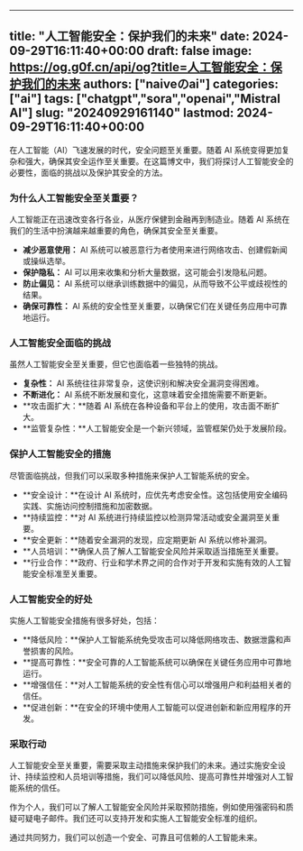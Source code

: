 
---
title: "人工智能安全：保护我们的未来"
date: 2024-09-29T16:11:40+00:00
draft: false
image: https://og.g0f.cn/api/og?title=人工智能安全：保护我们的未来
authors: ["naiveのai"]
categories: ["ai"]
tags: ["chatgpt","sora","openai","Mistral AI"]
slug: "20240929161140"
lastmod: 2024-09-29T16:11:40+00:00
---
在人工智能（AI）飞速发展的时代，安全问题至关重要。随着 AI 系统变得更加复杂和强大，确保其安全运作至关重要。在这篇博文中，我们将探讨人工智能安全的必要性，面临的挑战以及保护其安全的方法。

### 为什么人工智能安全至关重要？

人工智能正在迅速改变各行各业，从医疗保健到金融再到制造业。随着 AI 系统在我们的生活中扮演越来越重要的角色，确保其安全至关重要。

* **减少恶意使用：** AI 系统可以被恶意行为者使用来进行网络攻击、创建假新闻或操纵选举。
* **保护隐私：** AI 可以用来收集和分析大量数据，这可能会引发隐私问题。
* **防止偏见：** AI 系统可以继承训练数据中的偏见，从而导致不公平或歧视性的结果。
* **确保可靠性：** AI 系统的安全性至关重要，以确保它们在关键任务应用中可靠地运行。

### 人工智能安全面临的挑战

虽然人工智能安全至关重要，但它也面临着一些独特的挑战。

* **复杂性：** AI 系统往往非常复杂，这使识别和解决安全漏洞变得困难。
* **不断进化：** AI 系统不断发展和变化，这意味着安全措施需要不断更新。
* **攻击面扩大：**随着 AI 系统在各种设备和平台上的使用，攻击面不断扩大。
* **监管复杂性：**人工智能安全是一个新兴领域，监管框架仍处于发展阶段。

### 保护人工智能安全的措施

尽管面临挑战，但我们可以采取多种措施来保护人工智能系统的安全。

* **安全设计：**在设计 AI 系统时，应优先考虑安全性。这包括使用安全编码实践、实施访问控制措施和加密数据。
* **持续监控：**对 AI 系统进行持续监控以检测异常活动或安全漏洞至关重要。
* **安全更新：**随着安全漏洞的发现，应定期更新 AI 系统以修补漏洞。
* **人员培训：**确保人员了解人工智能安全风险并采取适当措施至关重要。
* **行业合作：**政府、行业和学术界之间的合作对于开发和实施有效的人工智能安全标准至关重要。

### 人工智能安全的好处

实施人工智能安全措施有很多好处，包括：

* **降低风险：**保护人工智能系统免受攻击可以降低网络攻击、数据泄露和声誉损害的风险。
* **提高可靠性：**安全可靠的人工智能系统可以确保在关键任务应用中可靠地运行。
* **增强信任：**对人工智能系统的安全性有信心可以增强用户和利益相关者的信任。
* **促进创新：**在安全的环境中使用人工智能可以促进创新和新应用程序的开发。

### 采取行动

人工智能安全至关重要，需要采取主动措施来保护我们的未来。通过实施安全设计、持续监控和人员培训等措施，我们可以降低风险、提高可靠性并增强对人工智能系统的信任。

作为个人，我们可以了解人工智能安全风险并采取预防措施，例如使用强密码和质疑可疑电子邮件。我们还可以支持开发和实施人工智能安全标准的组织。

通过共同努力，我们可以创造一个安全、可靠且可信赖的人工智能未来。